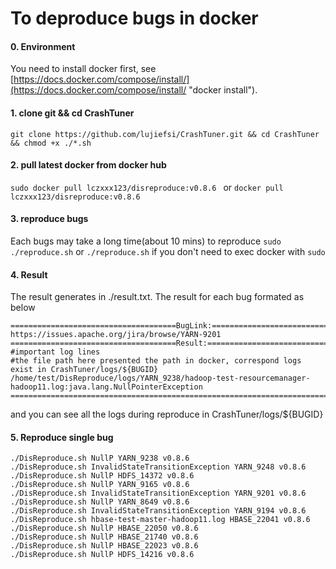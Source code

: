 # To deproduce bugs in docker

#### 0. Environment
You need to install docker first, see [https://docs.docker.com/compose/install/](https://docs.docker.com/compose/install/ "docker install").

#### 1. clone git && cd CrashTuner
`git clone https://github.com/lujiefsi/CrashTuner.git && cd CrashTuner && chmod +x ./*.sh`
#### 2. pull latest docker from docker hub
`sudo docker pull lczxxx123/disreproduce:v0.8.6 ` or `docker pull lczxxx123/disreproduce:v0.8.6 `
#### 3. reproduce bugs
Each bugs may take a long time(about 10 mins) to reproduce
`sudo ./reproduce.sh` 
or `./reproduce.sh` if you don&apos;t need to exec docker with `sudo`
#### 4. Result
The result generates in ./result.txt. The result for each bug formated as below

    =====================================BugLink:==========================================
    https://issues.apache.org/jira/browse/YARN-9201
    =====================================Result:===========================================
    #important log lines 
	#the file path here presented the path in docker, correspond logs exist in CrashTuner/logs/${BUGID}
	/home/test/DisReproduce/logs/YARN_9238/hadoop-test-resourcemanager-hadoop11.log:java.lang.NullPointerException
    =======================================================================================
	
and you can see all the logs during reproduce in CrashTuner/logs/${BUGID}
#### 5. Reproduce single bug

	./DisReproduce.sh NullP YARN_9238 v0.8.6
	./DisReproduce.sh InvalidStateTransitionException YARN_9248 v0.8.6
	./DisReproduce.sh NullP HDFS_14372 v0.8.6
	./DisReproduce.sh NullP YARN_9165 v0.8.6
	./DisReproduce.sh InvalidStateTransitionException YARN_9201 v0.8.6
	./DisReproduce.sh NullP YARN_8649 v0.8.6
	./DisReproduce.sh InvalidStateTransitionException YARN_9194 v0.8.6
	./DisReproduce.sh hbase-test-master-hadoop11.log HBASE_22041 v0.8.6
	./DisReproduce.sh NullP HBASE_22050 v0.8.6
	./DisReproduce.sh NullP HBASE_21740 v0.8.6
	./DisReproduce.sh NullP HBASE_22023 v0.8.6
	./DisReproduce.sh NullP HDFS_14216 v0.8.6
	
	